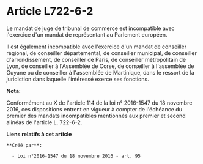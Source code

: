 # Article L722-6-2

Le mandat de juge de tribunal de commerce est incompatible avec l'exercice d'un mandat de représentant au Parlement européen.

Il est également incompatible avec l'exercice d'un mandat de conseiller régional, de conseiller départemental, de conseiller
municipal, de conseiller d'arrondissement, de conseiller de Paris, de conseiller métropolitain de Lyon, de conseiller à
l'Assemblée de Corse, de conseiller à l'assemblée de Guyane ou de conseiller à l'assemblée de Martinique, dans le ressort de
la juridiction dans laquelle l'intéressé exerce ses fonctions.

**Nota:**

Conformément au X de l'article 114 de la loi n° 2016-1547 du 18 novembre 2016, ces dispositions entrent en vigueur à compter
de l'échéance du premier des mandats incompatibles mentionnés aux premier et second alinéas de l'article L. 722-6-2.

**Liens relatifs à cet article**

	**Créé par**:

	  - Loi n°2016-1547 du 18 novembre 2016 - art. 95

